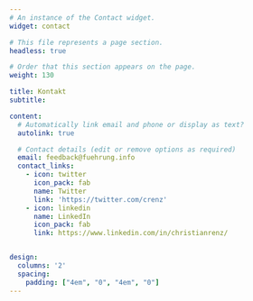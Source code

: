 ```yaml
---
# An instance of the Contact widget.
widget: contact

# This file represents a page section.
headless: true

# Order that this section appears on the page.
weight: 130

title: Kontakt
subtitle:

content:
  # Automatically link email and phone or display as text?
  autolink: true

  # Contact details (edit or remove options as required)
  email: feedback@fuehrung.info
  contact_links:
    - icon: twitter
      icon_pack: fab
      name: Twitter
      link: 'https://twitter.com/crenz'
    - icon: linkedin
      name: LinkedIn
      icon_pack: fab
      link: https://www.linkedin.com/in/christianrenz/


design:
  columns: '2'
  spacing:
    padding: ["4em", "0", "4em", "0"]
---
```

